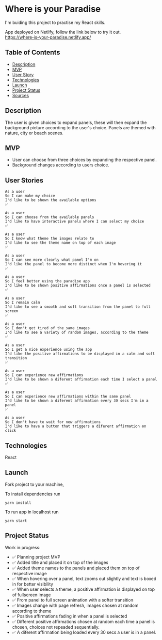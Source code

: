 # Where is your Paradise

I'm buiding this project to practise my React skills.

App deployed on Netlify, follow the link below to try it out.  
https://where-is-your-paradise.netlify.app/

## Table of Contents

- [Description](#description)
- [MVP](#mvp)
- [User Story](#user_story)
- [Technologies](#technologies)
- [Launch](#launch)
- [Project Status](#project-status)
- [Sources](#sources)

## Description

The user is given choices to expand panels, these will then expand the background picture according to the user's choice.
Panels are themed with nature, city or beach scenes.

## MVP

- User can choose from three choices by expanding the respective panel.
- Background changes according to users choice.

## User Stories

```
As a user
So I can make my choice
I'd like to be shown the available options
✅
```

```
As a user
So I can choose from the available panels
I'd like to have interactive panels where I can select my choice
✅
```

```
As a user
So I know what theme the images relate to
I'd like to see the theme name on top of each image
✅
```

```
As a user
So I can see more clearly what panel I'm on
I'd like the panel to become more distinct when I'm hovering it
✅
```

```
As a user
So I feel better using the paradise app
I'd like to be shown positive affirmations once a panel is selected
✅
```

```
As a user
So I remain calm
I'd like to see a smooth and soft transition from the panel to full screen
✅
```

```
As a user
So I don't get tired of the same images
I'd like to see a variety of random images, according to the theme
✅
```

```
As a user
So I get a nice experience using the app
I'd like the positive affirmations to be displayed in a calm and soft transition
✅
```

```
As a user
So I can experience new affirmations
I'd like to be shown a diferent affirmation each time I select a panel
✅
```

```
As a user
So I can experience new affirmations within the same panel
I'd like to be shown a diferent affirmation every 30 secs I'm in a panel
✅
```

```
As a user
So I don't have to wait for new affirmations
I'd like to have a button that triggers a diferent affirmation on click

```

## Technologies

React

## Launch

Fork project to your machine,

To install dependencies run

```
yarn install
```

To run app in localhost run

```
yarn start
```

## Project Status

Work in progress:

- ✅ Planning project MVP
- ✅ Added title and placed it on top of the images
- ✅ Added theme names to the panels and placed them on top of respective image
- ✅ When hovering over a panel, text zooms out slightly and text is boxed in for better visibility
- ✅ When user selects a theme, a positive affirmation is displayed on top of fullscreen image
- ✅ From panel to full screen animation with a softer transition
- ✅ Images change with page refresh, images chosen at random according to theme
- ✅ Positive affirmations fading in when a panel is selected
- ✅ Different positive affirmations chosen at random each time a panel is chosen, choices not repeaded sequentially.
- ✅ A diferent affirmation being loaded every 30 secs a user is in a panel.
